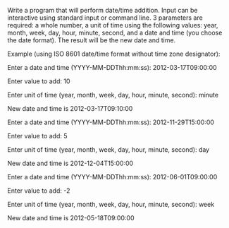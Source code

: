 <div class="md"><p>Write a program that will perform date/time addition.  Input can be interactive using standard input or command line.  3 parameters are required:  a whole number, a unit of time using the following values: year, month, week, day, hour, minute, second, and a date and time (you choose the date format).  The result will be the new date and time.</p>
<p>Example (using ISO 8601 date/time format without time zone designator):</p>
<p>Enter a date and time (YYYY-MM-DDThh:mm:ss):  2012-03-17T09:00:00</p>
<p>Enter value to add:  10</p>
<p>Enter unit of time (year, month, week, day, hour, minute, second):   minute</p>
<p>New date and time is 2012-03-17T09:10:00</p>
<p>Enter a date and time (YYYY-MM-DDThh:mm:ss):  2012-11-29T15:00:00</p>
<p>Enter value to add:  5</p>
<p>Enter unit of time (year, month, week, day, hour, minute, second):   day</p>
<p>New date and time is 2012-12-04T15:00:00</p>
<p>Enter a date and time (YYYY-MM-DDThh:mm:ss):  2012-06-01T09:00:00</p>
<p>Enter value to add:  -2</p>
<p>Enter unit of time (year, month, week, day, hour, minute, second):   week</p>
<p>New date and time is 2012-05-18T09:00:00</p>
</div>

